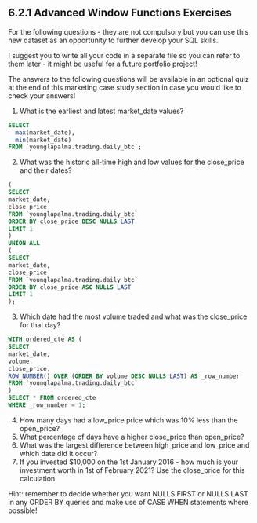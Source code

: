 
## 6.2.1 Advanced Window Functions Exercises
For the following questions - they are not compulsory but you can use this new dataset as an opportunity to further develop your SQL skills.

I suggest you to write all your code in a separate file so you can refer to them later - it might be useful for a future portfolio project!

The answers to the following questions will be available in an optional quiz at the end of this marketing case study section in case you would like to check your answers!

1. What is the earliest and latest market_date values?

```sql
SELECT 
  max(market_date),
  min(market_date)
FROM `younglapalma.trading.daily_btc`;
```

2. What was the historic all-time high and low values for the close_price and their dates?

```sql
(
SELECT
market_date,
close_price
FROM `younglapalma.trading.daily_btc`
ORDER BY close_price DESC NULLS LAST
LIMIT 1
)
UNION ALL
(
SELECT
market_date,
close_price
FROM `younglapalma.trading.daily_btc`
ORDER BY close_price ASC NULLS LAST
LIMIT 1
);
```


3. Which date had the most volume traded and what was the close_price for that day?

```sql
WITH ordered_cte AS (
SELECT
market_date,
volume,
close_price,
ROW_NUMBER() OVER (ORDER BY volume DESC NULLS LAST) AS _row_number
FROM `younglapalma.trading.daily_btc`
)
SELECT * FROM ordered_cte
WHERE _row_number = 1;
```

4. How many days had a low_price price which was 10% less than the open_price?
5. What percentage of days have a higher close_price than open_price?
6. What was the largest difference between high_price and low_price and which date did it occur?
7. If you invested $10,000 on the 1st January 2016 - how much is your investment worth in 1st of February 2021? Use the close_price for this calculation

Hint: remember to decide whether you want NULLS FIRST or NULLS LAST in any ORDER BY queries and make use of CASE WHEN statements where possible!
